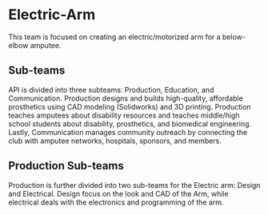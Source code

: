 # Electric-Arm
This team is focused on creating an electric/motorized arm for a below-elbow amputee.

## Sub-teams
API is divided into three subteams: Production, Education, and Communication. Production designs and builds high-quality, affordable prosthetics using CAD modeling (Solidworks) and 3D printing. Production teaches amputees about disability resources and teaches middle/high school students about disability, prosthetics, and biomedical engineering. Lastly, Communication manages community outreach by connecting the club with amputee networks, hospitals, sponsors, and members. 

## Production Sub-teams 
Production is further divided into two sub-teams for the Electric arm: Design and Electrical. Design focus on the look and CAD of the Arm, while electrical deals with the electronics and programming of the arm. 



